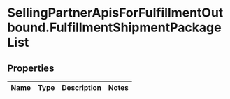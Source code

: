 # SellingPartnerApisForFulfillmentOutbound.FulfillmentShipmentPackageList

## Properties
Name | Type | Description | Notes
------------ | ------------- | ------------- | -------------



